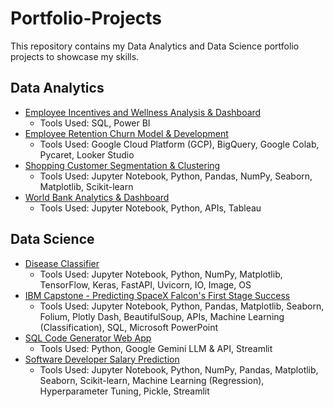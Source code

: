 # Portfolio-Projects
This repository contains my Data Analytics and Data Science portfolio projects to showcase my skills.
## Data Analytics
- [Employee Incentives and Wellness Analysis & Dashboard](https://github.com/ndomah/Portfolio-Projects/tree/main/Data%20Analytics/Employee%20Incentives%20and%20Wellness%20Analysis%20%26%20Dashboard)
  - Tools Used: SQL, Power BI
- [Employee Retention Churn Model & Development](https://github.com/ndomah/Portfolio-Projects/tree/main/Data%20Analytics/Employee%20Retention%20Churn%20Model%20%26%20Dashboard)
  - Tools Used: Google Cloud Platform (GCP), BigQuery, Google Colab, Pycaret, Looker Studio
- [Shopping Customer Segmentation & Clustering](https://github.com/ndomah/Portfolio-Projects/tree/main/Data%20Analytics/Shopping%20Customer%20Segmentation%20%26%20Clustering)
  - Tools Used: Jupyter Notebook, Python, Pandas, NumPy, Seaborn, Matplotlib, Scikit-learn
- [World Bank Analytics & Dashboard](https://github.com/ndomah/Portfolio-Projects/tree/main/Data%20Analytics/World%20Bank%20Analytics%20%26%20Dashboard)
  - Tools Used: Jupyter Notebook, Python, APIs, Tableau
## Data Science
- [Disease Classifier](https://github.com/ndomah/Portfolio-Projects/tree/main/Data%20Science/Disease%20Classifier)
  - Tools Used: Jupyter Notebook, Python, NumPy, Matplotlib, TensorFlow, Keras, FastAPI, Uvicorn, IO, Image, OS
- [IBM Capstone - Predicting SpaceX Falcon's First Stage Success](https://github.com/ndomah/Portfolio-Projects/tree/main/Data%20Science/Predicting%20SpaceX%20Falcon's%20First%20Stage%20Success%20(IBM%20Capstone))
  - Tools Used: Jupyter Notebook, Python, Pandas, Matplotlib, Seaborn, Folium, Plotly Dash, BeautifulSoup, APIs, Machine Learning (Classification), SQL, Microsoft PowerPoint
- [SQL Code Generator Web App](https://github.com/ndomah/Portfolio-Projects/tree/main/Data%20Science/SQL%20Code%20Generator%20Web%20App)
  - Tools Used: Python, Google Gemini LLM & API, Streamlit
- [Software Developer Salary Prediction](https://github.com/ndomah/Portfolio-Projects/tree/main/Data%20Science/Software%20Developer%20Salary%20Prediction)
  - Tools Used: Jupyter Notebook, Python, NumPy, Pandas, Matplotlib, Seaborn, Scikit-learn, Machine Learning (Regression), Hyperparameter Tuning, Pickle, Streamlit
